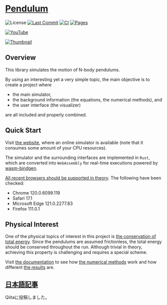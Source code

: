 # [Pendulum](https://naokihori.github.io/Pendulum/)

![License](https://img.shields.io/github/license/NaokiHori/Pendulum)
[![Last Commit](https://img.shields.io/github/last-commit/NaokiHori/Pendulum/main)](https://github.com/NaokiHori/Pendulum/commits/main)
[![CI](https://github.com/NaokiHori/Pendulum/actions/workflows/ci.yml/badge.svg?branch=main)](https://github.com/NaokiHori/Pendulum/actions/workflows/ci.yml)
[![Pages](https://github.com/NaokiHori/Pendulum/actions/workflows/pages.yml/badge.svg?branch=main)](https://github.com/NaokiHori/Pendulum/actions/workflows/pages.yml)

[![YouTube](https://img.shields.io/badge/youtube-%23EE4831.svg?&style=for-the-badge&logo=youtube&logoColor=white)](https://youtu.be/UQg8x4yleWE)

[![Thumbnail](https://github.com/NaokiHori/Pendulum/blob/main/docs/source/thumbnail.gif)](https://youtu.be/UQg8x4yleWE)

## Overview

This library simulates the motion of N-body pendulums.

By using an interesting yet a very simple topic, the main objective is to create a project where

- the main simulator,
- the background information (the equations, the numerical methods), and
- the user interface (the visualizer)

are all included and properly combined.

## Quick Start

Visit [the website](https://naokihori.github.io/Pendulum/), where an online simulator is available (note that it consumes some amount of your CPU resources).

The simulator and the surrounding interfaces are implemented in `Rust`, which are converted into `WebAssembly` for real-time executions powered by [wasm-bindgen](https://rustwasm.github.io/docs/wasm-bindgen/).

[All recent browsers should be supported in theory](https://webassembly.org/features/).
The following have been checked:

- Chrome 120.0.6099.119
- Safari 17.1
- Microsoft Edge 121.0.2277.83
- Firefox 111.0.1

## Physical Interest

One of the physical topics of interest in this project is [the conservation of total energy](https://naokihori.github.io/Pendulum/docs/equation/main.html).
Since the pendulums are assumed frictionless, the total energy should be conserved throughout the run.
Although trivial in theory, achieving this property is challenging and requires a special scheme.

Visit [the documentation](https://naokihori.github.io/Pendulum/docs) to see how [the numerical methods](https://naokihori.github.io/Pendulum/docs/discrete/main.html) work and how different [the results](https://naokihori.github.io/Pendulum/docs/example/main.html) are.

## [日本語記事](https://qiita.com/NaokiHori/items/736cf183c20eb2e91247)

Qiitaに投稿しました。

